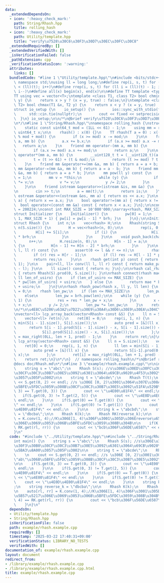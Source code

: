 ```yaml
---
data:
  _extendedDependsOn:
  - icon: ':heavy_check_mark:'
    path: String/Rhash.hpp
    title: rolling_hash
  - icon: ':heavy_check_mark:'
    path: Utility/template.hpp
    title: "verify\u7528\u30C6\u30F3\u30D7\u30EC\u30FC\u30C8"
  _extendedRequiredBy: []
  _extendedVerifiedWith: []
  _isVerificationFailed: false
  _pathExtension: cpp
  _verificationStatusIcon: ':warning:'
  attributes:
    links: []
  bundledCode: "#line 1 \"Utility/template.hpp\"\n#include <bits/stdc++.h>\nusing\
    \ namespace std;\nusing ll = long long;\n#define rep(i, s, t) for (ll i = s; i\
    \ < (ll)(t); i++)\n#define rrep(i, s, t) for (ll i = (ll)(t) - 1; i >= (ll)(s);\
    \ i--)\n#define all(x) begin(x), end(x)\n\n#define TT template <typename T>\n\
    TT using vec = vector<T>;\ntemplate <class T1, class T2> bool chmin(T1 &x, T2\
    \ y) {\n    return x > y ? (x = y, true) : false;\n}\ntemplate <class T1, class\
    \ T2> bool chmax(T1 &x, T2 y) {\n    return x < y ? (x = y, true) : false;\n}\n\
    struct io_setup {\n    io_setup() {\n        ios::sync_with_stdio(false);\n  \
    \      std::cin.tie(nullptr);\n        cout << fixed << setprecision(15);\n  \
    \  }\n} io_setup;\n\n/*\n@brief verify\u7528\u30C6\u30F3\u30D7\u30EC\u30FC\u30C8\
    \n*/\n#line 1 \"String/Rhash.hpp\"\nnamespace rolling_hash {\nstruct rhash {\n\
    \    static const uint64_t mod = (1LL << 61) - 1;\n    using mm = rhash;\n   \
    \ uint64_t x;\n\n    rhash() : x(0) {}\n    TT rhash(T a = 0) : x((__int128_t(a)\
    \ % mod + mod)) {\n        if (x >= mod) x -= mod;\n    }\n\n    friend mm operator+(mm\
    \ a, mm b) {\n        a.x += b.x;\n        if (a.x >= mod) a.x -= mod;\n     \
    \   return a;\n    }\n    friend mm operator-(mm a, mm b) {\n        a.x -= b.x;\n\
    \        if (a.x >= mod) a.x += mod;\n        return a;\n    }\n\n    friend mm\
    \ operator*(mm a, mm b) {\n        __uint128_t t = (__uint128_t)(a.x) * b.x;\n\
    \        t = (t >> 61) + (t & mod);\n        return (t >= mod) ? t - mod : t;\n\
    \    }\n    friend mm &operator+=(mm &a, mm b) { return a = a + b; }\n    friend\
    \ mm &operator-=(mm &a, mm b) { return a = a - b; }\n    friend mm &operator*=(mm\
    \ &a, mm b) { return a = a * b; }\n\n    mm pow(ll y) const {\n        mm res\
    \ = 1;\n        mm v = *this;\n        while (y) {\n            if (y & 1) res\
    \ *= v;\n            v *= v;\n            y /= 2;\n        }\n        return res;\n\
    \    }\n\n    friend istream &operator>>(istream &is, mm &a) {\n        ll t;\n\
    \n        cin >> t;\n        a = mm(t);\n        return is;\n    }\n\n    friend\
    \ ostream &operator<<(ostream &os, mm a) { return os << a.x; }\n\n    bool operator==(mm\
    \ a) { return x == a.x; }\n    bool operator!=(mm a) { return x != a.x; }\n  \
    \  bool operator<(const mm &a) const { return x < a.x; }\n};\n\nconst rhash brh\
    \ = 200224;\nconst int MAX_SIZE = 10'000'000;\narray<rhash, MAX_SIZE + 1> pw;\n\
    struct Initializer {\n    Initializer() {\n        pw[0] = 1;\n        rep(i,\
    \ 1, MAX_SIZE + 1) { pw[i] = pw[i - 1] * brh; }\n    }\n};\n\nInitializer initializer;\n\
    struct Rhash {\n    int n;\n    vec<rhash> H;\n\n    Rhash(string S = \"\") :\
    \ n(S.size()) {\n        H = vec<rhash>(n, 0);\n\n        rep(i, 0, n) {\n   \
    \         H[i] += S[i];\n            if (i) {\n                H[i] += H[i - 1]\
    \ * brh;\n            }\n        }\n    }\n\n    void push_back(char a) {\n  \
    \      n++;\n        H.resize(n, 0);\n        H[n - 1] = a;\n        if (n - 1)\
    \ {\n            H[n - 1] += H[n - 2] * brh;\n        }\n    }\n\n    rhash prod(ll\
    \ l, ll r) const {\n        assert(0 <= l && r <= n);\n        rhash res = 0;\n\
    \        if (r) res = H[r - 1];\n        if (l) res -= H[l - 1] * pw[r - l];\n\
    \        return res;\n    }\n\n    rhash get(int p) const { return prod(p, p +\
    \ 1); }\n\n    pair<ll, ll> conv(ll l, ll r) const { return make_pair(n - r, n\
    \ - l); }\n\n    ll size() const { return n; }\n};\n\nrhash cal_rhash(string S)\
    \ { return Rhash(S).prod(0, S.size()); }\n\nrhash connect(rhash mae, rhash usiro,\
    \ ll len_of_usiro) {\n    if (len_of_usiro <= MAX_SIZE) {\n        return mae\
    \ * pw[len_of_usiro] + usiro;\n    } else {\n        return mae * brh.pow(len_of_usiro)\
    \ + usiro;\n    }\n}\n\nrhash rhash_pow(rhash x, ll y, ll len) {\n    rhash res\
    \ = 0;\n    rhash len_pw;\n    if (len <= MAX_SIZE)\n        len_pw = pw[len];\n\
    \    else\n        len_pw = brh.pow(len);\n\n    while (y) {\n        if (y &\
    \ 1) {\n            res = res * len_pw + x;\n        }\n        x = x * len_pw\
    \ + x;\n        y /= 2;\n        len_pw *= len_pw;\n    }\n    return res;\n}\n\
    \n/*\n\u4E8C\u5206\u63A2\u7D22\u30E9\u30A4\u30D6\u30E9\u30EA\u304C\u5FC5\u8981\
    \nvector<ll> lcp_array_back(vector<Rhash> const &S) {\n    ll n = S.size();\n\
    \    vector<ll> ret(n);\n    ret[0] = 0;\n    rep(i, 1, n) {\n        ll len =\
    \ min(S[i - 1].size(), S[i].size());\n        auto pred = [&](ll x) {\n      \
    \      return S[i - 1].prod(S[i - 1].size() - x, S[i - 1].size()) ==\n       \
    \            S[i].prod(S[i].size() - x, S[i].size());\n        };\n        ret[i]\
    \ = max_right(0LL, len + 1, pred) - 1;\n    }\n    return ret;\n}\n\nvector<ll>\
    \ lcp_array(vector<Rhash> const &S) {\n    ll n = S.size();\n    vector<ll> ret(n);\n\
    \    ret[0] = 0;\n    rep(i, 1, n) {\n        ll len = min(S[i - 1].size(), S[i].size());\n\
    \        auto pred = [&](ll x) {\n            return S[i-1].prod(0, x) == S[i].prod(0,\
    \ x);\n        };\n        ret[i] = max_right(0LL, len + 1, pred) - 1;\n    }\n\
    \    return ret;\n}\n*/\n}  // namespace rolling_hash\n/*\n@brief rolling_hash\n\
    @docs doc/Rhash.md\n*/\n#line 3 \"example/rhash.example.cpp\"\n\nint main() {\n\
    \    string s = \"abc\";\n    Rhash S(s); //s\u306E\u30ED\u30FC\u30EA\u30F3\u30B0\
    \u30CF\u30C3\u30B7\u30E5\u3092\u6301\u3064\u69CB\u9020\u4F53\u3092\u5BA3\u8A00\
    \u3057\u305F\u3002\n\n    string t = \"abcde\";\n    Rhash T(t);\n    \n    cout\
    \ << S.get(0, 2) << endl; //s \u306E [0, 2)\u3001\u3064\u307E\u308A\"ab\"\u306B\
    \u5BFE\u5FDC\u3059\u308B\u30CF\u30C3\u30B7\u30E5\u3092\u51FA\u529B\n\n    if(S.get(0,\
    \ 3) == T.get(0, 3)) {\n        cout << \"\u4E00\u81F4\" << endl;\n    }\n\n \
    \   if(S.get(0, 3) != T.get(2, 5)) {\n        cout << \"\u4E0D\u4E00\u81F4\" <<\
    \ endl;\n    }\n\n    if(S.get(0) == T.get(0)) {\n        cout << \"\u4E00\u81F4\
    \" << endl;\n    }\n\n    if(S.get(0) != T.get(1)) {\n        cout << \"\u4E0D\
    \u4E00\u81F4\" << endl;\n    }\n\n    string k = \"abcbd\";\n    string reverse_k\
    \ = \"dbcba\";\n\n    Rhash K(k);\n    Rhash RK(reverse_k);\n\n    auto[rl, rr]\
    \ = K.conv(1, 4);//K\u306E[1, 4)\u306F\u3001\u305D\u306Ereverse\u6587\u5B57\u5217\
    \u306E\u3069\u3053\u306B\u5BFE\u5FDC\u3059\u308B\u304B\n\n    if(K.get(1, 4) ==\
    \ RK.get(rl, rr)) {\n        cout << \"bcb\u306F\u56DE\u6587\" << endl;\n    }\n\
    }\n"
  code: "#include \"../Utility/template.hpp\"\n#include \"../String/Rhash.hpp\"\n\n\
    int main() {\n    string s = \"abc\";\n    Rhash S(s); //s\u306E\u30ED\u30FC\u30EA\
    \u30F3\u30B0\u30CF\u30C3\u30B7\u30E5\u3092\u6301\u3064\u69CB\u9020\u4F53\u3092\
    \u5BA3\u8A00\u3057\u305F\u3002\n\n    string t = \"abcde\";\n    Rhash T(t);\n\
    \    \n    cout << S.get(0, 2) << endl; //s \u306E [0, 2)\u3001\u3064\u307E\u308A\
    \"ab\"\u306B\u5BFE\u5FDC\u3059\u308B\u30CF\u30C3\u30B7\u30E5\u3092\u51FA\u529B\
    \n\n    if(S.get(0, 3) == T.get(0, 3)) {\n        cout << \"\u4E00\u81F4\" <<\
    \ endl;\n    }\n\n    if(S.get(0, 3) != T.get(2, 5)) {\n        cout << \"\u4E0D\
    \u4E00\u81F4\" << endl;\n    }\n\n    if(S.get(0) == T.get(0)) {\n        cout\
    \ << \"\u4E00\u81F4\" << endl;\n    }\n\n    if(S.get(0) != T.get(1)) {\n    \
    \    cout << \"\u4E0D\u4E00\u81F4\" << endl;\n    }\n\n    string k = \"abcbd\"\
    ;\n    string reverse_k = \"dbcba\";\n\n    Rhash K(k);\n    Rhash RK(reverse_k);\n\
    \n    auto[rl, rr] = K.conv(1, 4);//K\u306E[1, 4)\u306F\u3001\u305D\u306Ereverse\u6587\
    \u5B57\u5217\u306E\u3069\u3053\u306B\u5BFE\u5FDC\u3059\u308B\u304B\n\n    if(K.get(1,\
    \ 4) == RK.get(rl, rr)) {\n        cout << \"bcb\u306F\u56DE\u6587\" << endl;\n\
    \    }\n}\n"
  dependsOn:
  - Utility/template.hpp
  - String/Rhash.hpp
  isVerificationFile: false
  path: example/rhash.example.cpp
  requiredBy: []
  timestamp: '2025-03-22 17:40:31+09:00'
  verificationStatus: LIBRARY_NO_TESTS
  verifiedWith: []
documentation_of: example/rhash.example.cpp
layout: document
redirect_from:
- /library/example/rhash.example.cpp
- /library/example/rhash.example.cpp.html
title: example/rhash.example.cpp
---
```

